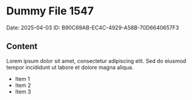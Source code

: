 # Dummy File 1547

Date: 2025-04-03
ID: B90C69AB-EC4C-4929-A58B-70D6640657F3

## Content

Lorem ipsum dolor sit amet, consectetur adipiscing elit.
Sed do eiusmod tempor incididunt ut labore et dolore magna aliqua.

* Item 1
* Item 2
* Item 3
